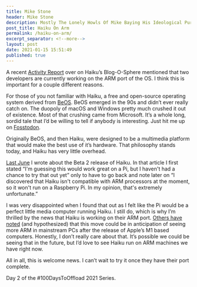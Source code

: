 ```yaml
---
title: Mike Stone
header: Mike Stone
description: Mostly The Lonely Howls Of Mike Baying His Ideological Purity At The Moon
post_title: Haiku On Arm
permalink: /haiku-on-arm/
excerpt_separator: <!--more-->
layout: post
date: 2021-01-15 15:51:49
published: true
---
```


A recent [Activity Report](https://www.haiku-os.org/blog/pulkomandy/2020-12-22-haiku_activity_report_november_december_2020/) over on Haiku’s Blog-O-Sphere mentioned that two developers are currently working on the ARM port of the OS. I think this is important for a couple different reasons.

<!--more-->

For those of you not familiar with Haiku, a free and open-source operating system derived from [BeOS](https://en.wikipedia.org/wiki/BeOS). BeOS emerged in the 90s and didn’t ever really catch on. The duopoly of macOS and Windows pretty much crushed it out of existence. Most of that crushing came from Microsoft. It’s a whole long, sordid tale that I’d be willing to tell if anybody is interesting. Just hit me up on [Fosstodon](https://fosstodon.org/@mike). 

Originally BeOS, and then Haiku, were designed to be a multimedia platform that would make the best use of it’s hardware. That philosophy stands today, and Haiku has very little overhead.

[Last June](https://mikestone.me/haiku-beta2-released) I wrote about the Beta 2 release of Haiku. In that article I first stated “I'm guessing this would work great on a Pi, but I haven't had a chance to try that out yet” only to have to go back and note later on “I discovered that Haiku isn't compatible with ARM processors at the moment, so it won't run on a Raspberry Pi. In my opinion, that's extremely unfortunate.”

I was very disappointed when I found that out as I felt like the Pi would be a perfect little media computer running Haiku. I still do, which is why I’m thrilled by the news that Haiku is working on their ARM port. [Others have noted](https://www.osnews.com/story/132806/haiku-makes-progress-on-arm-port-2/) (and hypothesized) that this move could be in anticipation of seeing more ARM in mainstream PCs after the release of Apple’s M1 based computers. Honestly, I don’t really care about that. It’s possible we could be seeing that in the future, but I’d love to see Haiku run on ARM machines we have right now.

All in all, this is welcome news. I can’t wait to try it once they have their port complete.

Day 2 of the #100DaysToOffload 2021 Series.